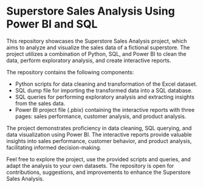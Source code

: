 # Superstore Sales Analysis Using Power BI and SQL

This repository showcases the Superstore Sales Analysis project, which aims to analyze and visualize the sales data of a fictional superstore. The project utilizes a combination of Python, SQL, and Power BI to clean the data, perform exploratory analysis, and create interactive reports.

The repository contains the following components:

  *  Python scripts for data cleaning and transformation of the Excel dataset.
  * SQL dump file for importing the transformed data into a SQL database.
  * SQL queries for performing exploratory analysis and extracting insights from the sales data.
  *  Power BI project file (.pbix) containing the interactive reports with three pages: sales performance, customer analysis, and product analysis.

The project demonstrates proficiency in data cleaning, SQL querying, and data visualization using Power BI. The interactive reports provide valuable insights into sales performance, customer behavior, and product analysis, facilitating informed decision-making.

Feel free to explore the project, use the provided scripts and queries, and adapt the analysis to your own datasets. The repository is open for contributions, suggestions, and improvements to enhance the Superstore Sales Analysis.
